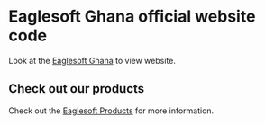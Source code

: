 # Eaglesoft Ghana official website code

Look at the [Eaglesoft Ghana](https://eaglesoftghana.com) to view website.

## Check out our products

Check out the [Eaglesoft Products](https://eaglesoftghana.com/products) for more information.
